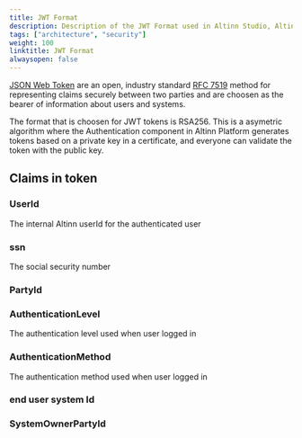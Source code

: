 ```yaml
---
title: JWT Format
description: Description of the JWT Format used in Altinn Studio, Altinn Platform and Altinn Apps
tags: ["architecture", "security"]
weight: 100
linktitle: JWT Format
alwaysopen: false
---
```


[JSON Web Token](https://jwt.io/) are an open, industry standard [RFC 7519](https://tools.ietf.org/html/rfc7519) method for representing claims securely between two parties and are choosen
as the bearer of information about users and systems.

The format that is choosen for JWT tokens is RSA256. This is a asymetric algorithm where the Authentication component in Altinn Platform generates tokens based on a private key in a certificate,
and everyone can validate the token with the public key.


## Claims in token


### UserId
The internal Altinn userId for the authenticated user

### ssn
The social security number

### PartyId

### AuthenticationLevel
The authentication level used when user logged in

### AuthenticationMethod
The authentication method used when user logged in

### end user system Id


### SystemOwnerPartyId



